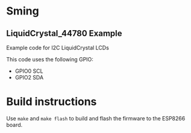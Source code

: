 # Sming 
## LiquidCrystal_44780 Example

Example code for I2C LiquidCrystal LCDs

This code uses the following GPIO:

* GPIO0 SCL
* GPIO2 SDA

# Build instructions

Use `make` and `make flash` to build and flash the firmware to the ESP8266 board.
